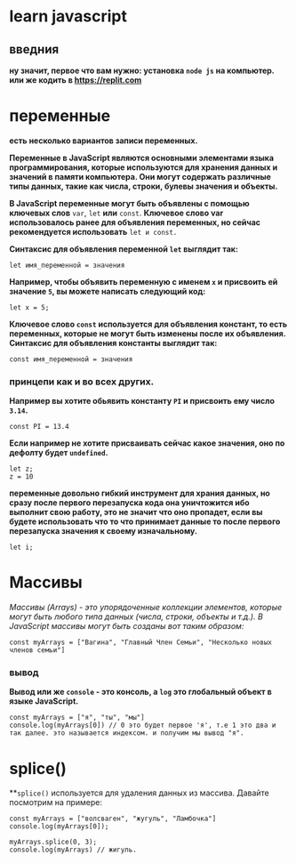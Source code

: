 # learn javascript 

## введния 
**ну значит, первое что вам нужно: установка `node js` на компьютер. или же кодить в https://replit.com**

# переменные

**есть несколько вариантов записи переменных.**

**Переменные в JavaScript являются основными элементами языка программирования, которые используются для хранения данных и значений в памяти компьютера. Они могут содержать различные типы данных, такие как числа, строки, булевы значения и объекты.**

**В JavaScript переменные могут быть объявлены с помощью ключевых слов** `var`, `let` **или** `const`. **Ключевое слово var использовалось ранее для объявления переменных, но сейчас рекомендуется использовать** `let и const.`

**Синтаксис для объявления переменной `let` выглядит так:**

```
let имя_переменной = значения
```
**Например, чтобы объявить переменную с именем `x` и присвоить ей значение `5`, вы можете написать следующий код:**

```
let x = 5;
```
**Ключевое слово `const` используется для объявления констант, то есть переменных, которые не могут быть изменены после их объявления. Синтаксис для объявления константы выглядит так:**

```
const имя_переменной = значения
```
### принцепи как и во всех других.

**Например вы хотите обьявить константу `PI` и присвоить ему число `3.14`.**

```
const PI = 13.4
```

**Если например не хотите присваивать сейчас какое значения, оно по дефолту будет `undefined`.**

```
let z;
z = 10
```

**переменные довольно гибкий инструмент для храния данных, но сразу после первого перезапуска кода она уничтожится ибо выполнит свою работу, это не значит что оно пропадет, если вы будете использовать что то что принимает данные то после первого перезапуска значения к своему изначальному.**
```
let i;
```

# Массивы

*Массивы (Arrays) - это упорядоченные коллекции элементов, которые могут быть любого типа данных (числа, строки, объекты и т.д.). В JavaScript массивы могут быть созданы вот таким образом:*
```
const myArrays = ["Вагина", "Главный Член Семьи", "Несколько новых членов семьи"]
```
### вывод
**Вывод или же `console` - это консоль, а `log` это глобальный объект в языке JavaScript.**

```
const myArrays = ["я", "ты", "мы"]
console.log(myArrays[0]) // 0 это будет первое 'я', т.е 1 это два и так далее. это называется индексом. и получим мы вывод "я".
```
# splice()
**`splicе()` используется для удаления данных из массива. Давайте посмотрим на примере:
```
const myArrays = ["волсваген", "жугуль", "Ламбочка"]
console.log(myArrays[0]);

myArrays.splice(0, 3);
console.log(myArrays) // жигуль.
```